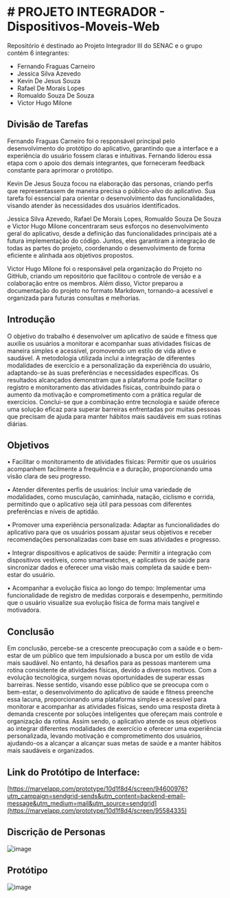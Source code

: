 # # PROJETO INTEGRADOR - Dispositivos-Moveis-Web

Repositório é destinado ao Projeto Integrador III do SENAC e o grupo contém 6 integrantes:
 * Fernando Fraguas Carneiro
 * Jessica Silva Azevedo
 * Kevin De Jesus Souza
 * Rafael De Morais Lopes
 * Romualdo Souza De Souza
 * Victor Hugo Milone

## Divisão de Tarefas

Fernando Fraguas Carneiro foi o responsável principal pelo desenvolvimento do protótipo do aplicativo, garantindo que a interface e a experiência do usuário fossem claras e intuitivas. Fernando liderou essa etapa com o apoio dos demais integrantes, que forneceram feedback constante para aprimorar o protótipo.

Kevin De Jesus Souza focou na elaboração das personas, criando perfis que representassem de maneira precisa o público-alvo do aplicativo. Sua tarefa foi essencial para orientar o desenvolvimento das funcionalidades, visando atender às necessidades dos usuários identificados.

Jessica Silva Azevedo, Rafael De Morais Lopes, Romualdo Souza De Souza e Victor Hugo Milone concentraram seus esforços no desenvolvimento geral do aplicativo, desde a definição das funcionalidades principais até a futura implementação do código. Juntos, eles garantiram a integração de todas as partes do projeto, coordenando o desenvolvimento de forma eficiente e alinhada aos objetivos propostos.

Victor Hugo Milone foi o responsável pela organização do Projeto no GitHub, criando um repositório que facilitou o controle de versão e a colaboração entre os membros. Além disso, Victor preparou a documentação do projeto no formato Markdown, tornando-a acessível e organizada para futuras consultas e melhorias.

## Introdução
   
O objetivo do trabalho é desenvolver um aplicativo de saúde e fitness que auxilie os usuários a monitorar e acompanhar suas atividades físicas de maneira simples e acessível, promovendo um estilo de vida ativo e saudável. A metodologia utilizada inclui a integração de diferentes modalidades de exercício e a personalização da experiência do usuário, adaptando-se às suas preferências e necessidades específicas. Os resultados alcançados demonstram que a plataforma pode facilitar o registro e monitoramento das atividades físicas, contribuindo para o aumento da motivação e comprometimento com a prática regular de exercícios. Conclui-se que a combinação entre tecnologia e saúde oferece uma solução eficaz para superar barreiras enfrentadas por muitas pessoas que precisam de ajuda para manter hábitos mais saudáveis em suas rotinas diárias.

## Objetivos

•	Facilitar o monitoramento de atividades físicas: Permitir que os usuários acompanhem facilmente a frequência e a duração, proporcionando uma visão clara de seu progresso.

•	Atender diferentes perfis de usuários: Incluir uma variedade de modalidades, como musculação, caminhada, natação, ciclismo e corrida, permitindo que o aplicativo seja útil para pessoas com diferentes preferências e níveis de aptidão.

•	Promover uma experiência personalizada: Adaptar as funcionalidades do aplicativo para que os usuários possam ajustar seus objetivos e receber recomendações personalizadas com base em suas atividades e progresso.

•	Integrar dispositivos e aplicativos de saúde: Permitir a integração com dispositivos vestíveis, como smartwatches, e aplicativos de saúde para sincronizar dados e oferecer uma visão mais completa da saúde e bem-estar do usuário.

•	Acompanhar a evolução física ao longo do tempo: Implementar uma funcionalidade de registro de medidas corporais e desempenho, permitindo que o usuário visualize sua evolução física de forma mais tangível e motivadora.


## Conclusão

Em conclusão, percebe-se a crescente preocupação com a saúde e o bem-estar de um público que tem impulsionado a busca por um estilo de vida mais saudável. No entanto, há desafios para as pessoas manterem uma rotina consistente de atividades físicas, devido a diversos motivos. Com a evolução tecnológica, surgem novas oportunidades de superar essas barreiras.
Nesse sentido, visando esse público que se preocupa com o bem-estar, o desenvolvimento do aplicativo de saúde e fitness preenche essa lacuna, proporcionando uma plataforma simples e acessível para monitorar e acompanhar as atividades físicas, sendo uma resposta direta à demanda crescente por soluções inteligentes que ofereçam mais controle e organização da rotina. Assim sendo, o aplicativo atende os seus objetivos ao integrar diferentes modalidades de exercício e oferecer uma experiência personalizada, levando motivação e comprometimento dos usuários, ajudando-os a alcançar a alcançar suas metas de saúde e a manter hábitos mais saudáveis e organizados.

## Link do Protótipo de Interface:
[https://marvelapp.com/prototype/10d1f8d4/screen/94600976?utm_campaign=sendgrid-sends&utm_content=backend-email-message&utm_medium=mail&utm_source=sendgrid](https://marvelapp.com/prototype/10d1f8d4/screen/95584335)

## Discrição de Personas

![image](https://github.com/VictorMilone/Dispositivos-Moveis-Web/blob/main/Prot%C3%B3tipo.png)

## Protótipo 

![image](https://github.com/VictorMilone/Dispositivos-Moveis-Web/blob/main/Personas.png)
